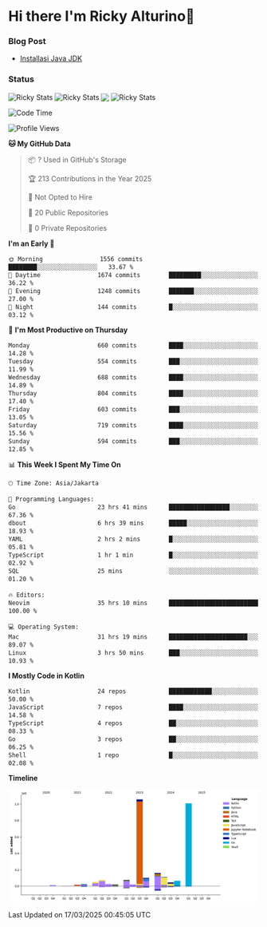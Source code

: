 # Hi there I'm Ricky Alturino👋

### Blog Post

<!-- BLOG-POST-LIST:START -->

- [Installasi Java JDK](https://onirutla.medium.com/installasi-java-jdk-ec701beeb5cb?source=rss-d9d81c918cc9------2)
<!-- BLOG-POST-LIST:END -->

### Status

<img align="center" alt="Ricky Stats" src="https://github-readme-stats.vercel.app/api?username=Alturino&theme=dark&show_icons=true&hide_border=false" />
<img align="center" alt="Ricky Stats" src="https://github-readme-stats.vercel.app/api/top-langs/?username=Alturino&theme=dark&show_icons=true&layout=compact"/>
<img align="center" width="640px" src="https://github-readme-stats.vercel.app/api/wakatime?username=Alturino&layout=compact&hide_border=true&theme=dark">
<img align="center" alt="Ricky Stats" src="https://leetcard.jacoblin.cool/onirutla?border=0&radius=20&ext=activity"/>

<!--START_SECTION:waka-->
![Code Time](http://img.shields.io/badge/Code%20Time-1%2C070%20hrs%2034%20mins-blue)

![Profile Views](http://img.shields.io/badge/Profile%20Views-0-blue)

**🐱 My GitHub Data** 

> 📦 ? Used in GitHub's Storage 
 > 
> 🏆 213 Contributions in the Year 2025
 > 
> 🚫 Not Opted to Hire
 > 
> 📜 20 Public Repositories 
 > 
> 🔑 0 Private Repositories 
 > 
**I'm an Early 🐤** 

```text
🌞 Morning                1556 commits        ████████░░░░░░░░░░░░░░░░░   33.67 % 
🌆 Daytime                1674 commits        █████████░░░░░░░░░░░░░░░░   36.22 % 
🌃 Evening                1248 commits        ███████░░░░░░░░░░░░░░░░░░   27.00 % 
🌙 Night                  144 commits         █░░░░░░░░░░░░░░░░░░░░░░░░   03.12 % 
```
📅 **I'm Most Productive on Thursday** 

```text
Monday                   660 commits         ████░░░░░░░░░░░░░░░░░░░░░   14.28 % 
Tuesday                  554 commits         ███░░░░░░░░░░░░░░░░░░░░░░   11.99 % 
Wednesday                688 commits         ████░░░░░░░░░░░░░░░░░░░░░   14.89 % 
Thursday                 804 commits         ████░░░░░░░░░░░░░░░░░░░░░   17.40 % 
Friday                   603 commits         ███░░░░░░░░░░░░░░░░░░░░░░   13.05 % 
Saturday                 719 commits         ████░░░░░░░░░░░░░░░░░░░░░   15.56 % 
Sunday                   594 commits         ███░░░░░░░░░░░░░░░░░░░░░░   12.85 % 
```


📊 **This Week I Spent My Time On** 

```text
🕑︎ Time Zone: Asia/Jakarta

💬 Programming Languages: 
Go                       23 hrs 41 mins      █████████████████░░░░░░░░   67.36 % 
dbout                    6 hrs 39 mins       █████░░░░░░░░░░░░░░░░░░░░   18.93 % 
YAML                     2 hrs 2 mins        █░░░░░░░░░░░░░░░░░░░░░░░░   05.81 % 
TypeScript               1 hr 1 min          █░░░░░░░░░░░░░░░░░░░░░░░░   02.92 % 
SQL                      25 mins             ░░░░░░░░░░░░░░░░░░░░░░░░░   01.20 % 

🔥 Editors: 
Neovim                   35 hrs 10 mins      █████████████████████████   100.00 % 

💻 Operating System: 
Mac                      31 hrs 19 mins      ██████████████████████░░░   89.07 % 
Linux                    3 hrs 50 mins       ███░░░░░░░░░░░░░░░░░░░░░░   10.93 % 
```

**I Mostly Code in Kotlin** 

```text
Kotlin                   24 repos            ████████████░░░░░░░░░░░░░   50.00 % 
JavaScript               7 repos             ████░░░░░░░░░░░░░░░░░░░░░   14.58 % 
TypeScript               4 repos             ██░░░░░░░░░░░░░░░░░░░░░░░   08.33 % 
Go                       3 repos             ██░░░░░░░░░░░░░░░░░░░░░░░   06.25 % 
Shell                    1 repo              █░░░░░░░░░░░░░░░░░░░░░░░░   02.08 % 
```



**Timeline**

![Lines of Code chart](https://raw.githubusercontent.com/Alturino/Alturino/main/assets/bar_graph.png)


 Last Updated on 17/03/2025 00:45:05 UTC
<!--END_SECTION:waka-->
